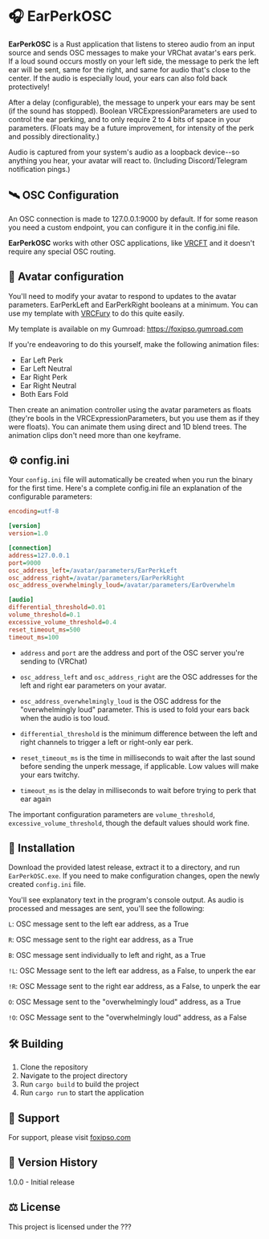 # 🎧 EarPerkOSC

**EarPerkOSC** is a Rust application that listens to stereo audio from an input source and sends OSC messages to 
make your VRChat avatar's ears perk. If a loud sound occurs mostly on your left side, the message to perk the left ear
will be sent, same for the right, and same for audio that's close to the center. If the audio is especially loud, your ears
can also fold back protectively!

After a delay (configurable), the message to unperk your ears may be sent (if the sound has stopped). Boolean VRCExpressionParameters are used to 
control the ear perking, and to only require 2 to 4 bits of space in your parameters. 
(Floats may be a future improvement, for intensity of the perk and possibly directionality.)

Audio is captured from your system's audio as a loopback device--so anything you hear, your avatar will react to. (Including Discord/Telegram
notification pings.)

## 🛰️ OSC Configuration 

An OSC connection is made to 127.0.0.1:9000 by default. If for some reason you need a custom endpoint, you can configure it in the config.ini file.

**EarPerkOSC** works with other OSC applications, like [VRCFT](https://github.com/benaclejames/VRCFaceTracking) and it doesn't require any special OSC routing.

## 🦊 Avatar configuration

You'll need to modify your avatar to respond to updates to the avatar parameters. EarPerkLeft and EarPerkRight booleans
at a minimum. You can use my template with [VRCFury](https://vrcfury.com/) to do this quite easily.

My template is available on my Gumroad: https://foxipso.gumroad.com

If you're endeavoring to do this yourself, make the following animation files:

* Ear Left Perk
* Ear Left Neutral
* Ear Right Perk
* Ear Right Neutral
* Both Ears Fold

Then create an animation controller using the avatar parameters as floats (they're bools in the VRCExpressionParameters, but you use them as if they were floats).
You can animate them using direct and 1D blend trees. The animation clips don't need more than one keyframe.

## ⚙️ config.ini

Your `config.ini` file will automatically be created when you run the binary for the first time.
Here's a complete config.ini file an explanation of the configurable parameters:

```ini
encoding=utf-8

[version]
version=1.0

[connection]
address=127.0.0.1
port=9000
osc_address_left=/avatar/parameters/EarPerkLeft
osc_address_right=/avatar/parameters/EarPerkRight
osc_address_overwhelmingly_loud=/avatar/parameters/EarOverwhelm

[audio]
differential_threshold=0.01
volume_threshold=0.1
excessive_volume_threshold=0.4
reset_timeout_ms=500
timeout_ms=100
```

* `address` and `port` are the address and port of the OSC server you're sending to (VRChat)

* `osc_address_left` and `osc_address_right` are the OSC addresses for the left and right ear parameters on your avatar.
* `osc_address_overwhelmingly_loud` is the OSC address for the "overwhelmingly loud" parameter. This is used to fold your ears back when the audio is too loud.
* `differential_threshold` is the minimum difference between the left and right channels to trigger a left or right-only ear perk.
* `reset_timeout_ms` is the time in milliseconds to wait after the last sound before sending the unperk message, if applicable. Low values will make your ears twitchy.
* `timeout_ms` is the delay in milliseconds to wait before trying to perk that ear again

The important configuration parameters are `volume_threshold`, `excessive_volume_threshold`, though the default values should work fine.


## 💾 Installation

Download the provided latest release, extract it to a directory, and run `EarPerkOSC.exe`. If you need to make
configuration changes, open the newly created `config.ini` file. 

You'll see explanatory text in the program's console output. As audio is processed and messages are sent, you'll see the following:

`L`: OSC message sent to the left ear address, as a True 

`R`: OSC message sent to the right ear address, as a True

`B`: OSC message sent individually to left and right, as a True

`!L`: OSC Message sent to the left ear address, as a False, to unperk the ear

`!R`: OSC Message sent to the right ear address, as a False, to unperk the ear

`O`: OSC Message sent to the "overwhelmingly loud" address, as a True

`!O`: OSC Message sent to the "overwhelmingly loud" address, as a False

## 🛠️ Building 

1. Clone the repository
2. Navigate to the project directory
3. Run `cargo build` to build the project
4. Run `cargo run` to start the application

## 🤝 Support

For support, please visit [foxipso.com](http://foxipso.com)

## 📅 Version History 

1.0.0 - Initial release


## ⚖️ License

This project is licensed under the ???
